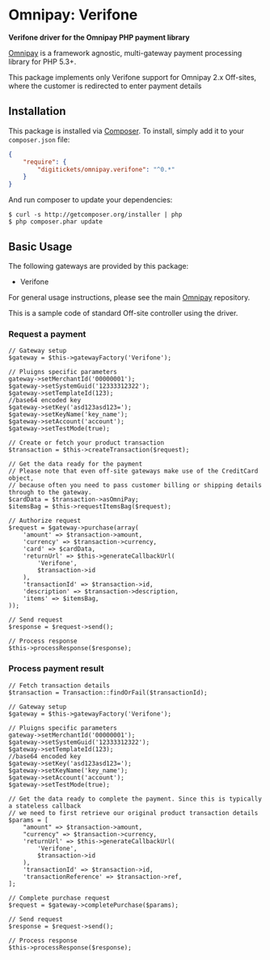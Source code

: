 # Omnipay: Verifone

**Verifone driver for the Omnipay PHP payment library**

[Omnipay](https://github.com/thephpleague/omnipay) is a framework agnostic, multi-gateway payment
processing library for PHP 5.3+.

This package implements only Verifone support for Omnipay 2.x Off-sites, where the customer is redirected to enter payment details

## Installation

This package is installed via [Composer](http://getcomposer.org/). To install, simply add it
to your `composer.json` file:

```json
{
    "require": {
        "digitickets/omnipay.verifone": "^0.*"
    }
}
```

And run composer to update your dependencies:

    $ curl -s http://getcomposer.org/installer | php
    $ php composer.phar update

## Basic Usage

The following gateways are provided by this package:

* Verifone

For general usage instructions, please see the main [Omnipay](https://github.com/thephpleague/omnipay)
repository.

This is a sample code of standard Off-site controller using the driver.

### Request a payment
```
// Gateway setup
$gateway = $this->gatewayFactory('Verifone');

// Pluigns specific parameters
gateway->setMerchantId('00000001');
$gateway->setSystemGuid('12333312322');
$gateway->setTemplateId(123);
//base64 encoded key
$gateway->setKey('asd123asd123=');
$gateway->setKeyName('key_name');
$gateway->setAccount('account');
$gateway->setTestMode(true);

// Create or fetch your product transaction
$transaction = $this->createTransaction($request);

// Get the data ready for the payment
// Please note that even off-site gateways make use of the CreditCard object,
// because often you need to pass customer billing or shipping details through to the gateway.
$cardData = $transaction->asOmniPay;
$itemsBag = $this->requestItemsBag($request);

// Authorize request
$request = $gateway->purchase(array(
    'amount' => $transaction->amount,
    'currency' => $transaction->currency,
    'card' => $cardData,
    'returnUrl' => $this->generateCallbackUrl(
        'Verifone',
        $transaction->id
    ),
    'transactionId' => $transaction->id,
    'description' => $transaction->description,
    'items' => $itemsBag,
));

// Send request
$response = $request->send();

// Process response
$this->processResponse($response);
```

### Process payment result
```
// Fetch transaction details
$transaction = Transaction::findOrFail($transactionId);

// Gateway setup
$gateway = $this->gatewayFactory('Verifone');

// Pluigns specific parameters
gateway->setMerchantId('00000001');
$gateway->setSystemGuid('12333312322');
$gateway->setTemplateId(123);
//base64 encoded key
$gateway->setKey('asd123asd123=');
$gateway->setKeyName('key_name');
$gateway->setAccount('account');
$gateway->setTestMode(true);

// Get the data ready to complete the payment. Since this is typically a stateless callback
// we need to first retrieve our original product transaction details
$params = [
    "amount" => $transaction->amount,
    "currency" => $transaction->currency,
    'returnUrl' => $this->generateCallbackUrl(
        'Verifone',
        $transaction->id
    ),
    'transactionId' => $transaction->id,
    'transactionReference' => $transaction->ref,
];

// Complete purchase request
$request = $gateway->completePurchase($params);

// Send request
$response = $request->send();

// Process response
$this->processResponse($response);
```
